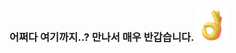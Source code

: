 ### 어쩌다 여기까지..? 만나서 매우 반갑습니다. <img src="https://github.com/soduma/soduma/blob/main/giphy.gif?raw=true" width="50px">

<!---
soduma/soduma is a ✨ special ✨ repository because its `README.md` (this file) appears on your GitHub profile.
You can click the Preview link to take a look at your changes.
--->
